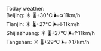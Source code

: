 Today weather:  
Beijing: ☀️   🌡️+30°C 🌬️↘11km/h  
Tianjin: ☀️   🌡️+27°C 🌬️↓11km/h  
Shijiazhuang: ☀️   🌡️+27°C 🌬️↑11km/h  
Tangshan: ☀️   🌡️+29°C 🌬️→17km/h  
